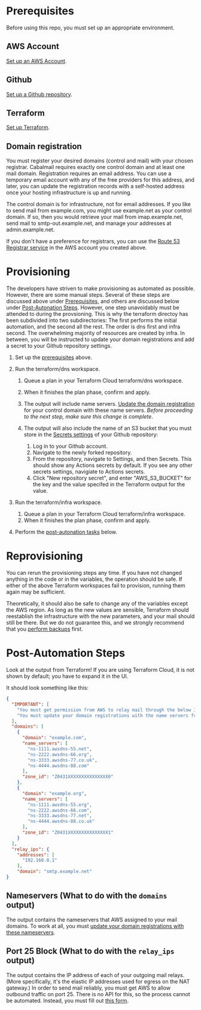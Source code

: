 # Prerequisites<a name="Prerequisites"></a>

Before using this repo, you must set up an appropriate environment.

## AWS Account

[Set up an AWS Account](./aws.md).

## Github

[Set up a Github repository](./github.md).

## Terraform

[Set up Terraform](./terraform.md).

## Domain registration

You must register your desired domains (control and mail) with your chosen registrar. Cabalmail requires exactly one control domain and at least one mail domain. Registration requires an email address. You can use a temporary email account with any of the free providers for this address, and later, you can update the registration records with a self-hosted address once your hosting infrastructure is up and running.

The control domain is for infrastructure, not for email addresses. If you like to send mail from example.com, you might use example.net as your control domain. If so, then you would retrieve your mail from imap.example.net, send mail to smtp-out.example.net, and manage your addresses at admin.example.net.

If you don't have a preference for registrars, you can use the [Route 53 Registrar service](https://docs.aws.amazon.com/Route53/latest/DeveloperGuide/domain-register.html) in the AWS account you created above.

# Provisioning

The developers have striven to make provisioning as automated as possible. However, there are some manual steps. Several of these steps are discussed above under [Prerequisites](#Prerequisites), and others are discussed below under [Post-Autonation Steps](#PostAutomation). However, one step unavoidably must be attended to during the provsioning. This is why the terraform directoy has been subdivided into two subdirectories: The first performs the initial automation, and the second all the rest. The order is dns first and infra second. The overwhelming majority of resources are created by infra. In between, you will be instructed to update your domain registrations and add a secret to your Github repository settings.

1. Set up the [prerequisites](#Prerequisites) above.

2. Run the terraform/dns workspace.

    1. Queue a plan in your Terraform Cloud terraform/dns workspace.
    2. When it finishes the plan phase, confirm and apply.
    3. The output will include name servers. [Update the domain registration](./registrar.md) for your control domain with these name servers. *Before proceeding to the next step, make sure this change is complete*.
    4. The output will also include the name of an S3 bucket that you must store in the [Secrets settings](https://docs.github.com/en/actions/security-guides/encrypted-secrets) of your Github repository:

        1. Log in to your Github account.
        2. Navigate to the newly forked repository.
        3. From the repository, navigate to Settings, and then Secrets. This should show any Actions secrets by default. If you see any other secrets settings, navigiate to Actions secrets.
        4. Click "New repository secret", and enter "AWS_S3_BUCKET" for the key and the value specifed in the Terraform output for the value.

3. Run the terraform/infra workspace.

    1. Queue a plan in your Terraform Cloud terraform/infra workspace.
    2. When it finishes the plan phase, confirm and apply.

4. Perform the [post-autonation tasks](#PostAutomation) below.

# Reprovisioning

You can rerun the provisioning steps any time. If you have not changed anything in the code or in the variables, the operation should be safe. If either of the above Terraform workspaces fail to provision, running them again may be sufficient.

Theoretically, it should also be safe to change any of the variables except the AWS region. As long as the new values are sensible, Terraform should reestablish the infrastructure with the new parameters, and your mail should still be there. But we do not guarantee this, and we strongly recommend that you [perform backups](./operations.md) first.

# Post-Automation Steps<a name="PostAutomation"></a>

Look at the output from Terraform! If you are using Terraform Cloud, it is not shown by default; you have to expand it in the UI.

It should look something like this:

```json
{
  "IMPORTANT": [
    "You must get permission from AWS to relay mail through the below IP addresses. See the section on Port 25 in docs/setup.md.",
    "You must update your domain registrations with the name servers from the below domains. See the section on Nameservers in docs/setup.md"
  ],
  "domains": [
    {
      "domain": "example.com",
      "name_servers": [
        "ns-1111.awsdns-55.net",
        "ns-2222.awsdns-66.org",
        "ns-3333.awsdns-77.co.uk",
        "ns-4444.awsdns-88.com"
      ],
      "zone_id": "Z0431XXXXXXXXXXXXXXX0"
    },
    {
      "domain": "example.org",
      "name_servers": [
        "ns-1111.awsdns-55.org",
        "ns-2222.awsdns-66.com",
        "ns-3333.awsdns-77.net",
        "ns-4444.awsdns-88.co.uk"
      ],
      "zone_id": "Z0431XXXXXXXXXXXXXXX1"
    }
  ],
  "relay_ips": {
    "addresses": [
      "192.168.0.1"
    ],
    "domain": "smtp.example.net"
}
```

## Nameservers (What to do with the `domains` output)

The output contains the nameservers that AWS assigned to your mail domains. To work at all, you must [update your domain registrations with these nameservers](./registrar.md).

## Port 25 Block (What to do with the `relay_ips` output)

The output contains the IP address of each of your outgoing mail relays. (More specifically, it's the elastic IP addresses used for egress on the NAT gateway.) In order to send mail reliably, you must get AWS to allow outbound traffic on port 25. There is no API for this, so the process cannot be automated. Instead, you must fill out [this form](https://console.aws.amazon.com/support/contacts?#/rdns-limits).